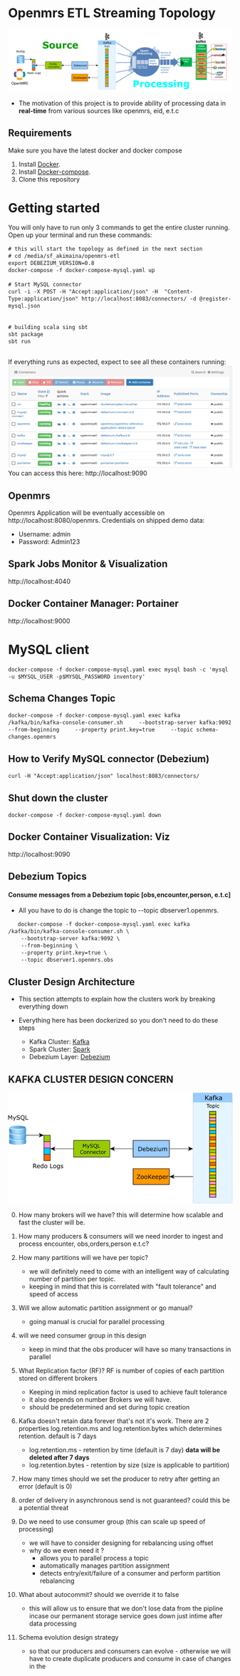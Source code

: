 # Openmrs ETL Streaming Topology
![alt text](pics/demo2.png )

- The motivation of this project is to provide ability of processing data in **real-time**
 from various sources like openmrs, eid, e.t.c
 

## Requirements
Make sure you have the latest docker and docker compose
1. Install [Docker](http://docker.io).
2. Install [Docker-compose](http://docs.docker.com/compose/install/).
3. Clone this repository

# Getting started 
You will only have to run only 3 commands to get the entire cluster running. Open up your terminal and run these commands:

```shell
# this will start the topology as defined in the next section
# cd /media/sf_akimaina/openmrs-etl
export DEBEZIUM_VERSION=0.8
docker-compose -f docker-compose-mysql.yaml up

# Start MySQL connector
curl -i -X POST -H "Accept:application/json" -H  "Content-Type:application/json" http://localhost:8083/connectors/ -d @register-mysql.json


# building scala sing sbt
sbt package
sbt run 
 

```
If everything runs as expected, expect to see all these containers running:
![alt text](pics/containers.png )
 You can access this here: http://localhost:9090

## Openmrs
Openmrs Application will be eventually accessible on http://localhost:8080/openmrs.
Credentials on shipped demo data:
  - Username: admin
  - Password: Admin123
  
## Spark Jobs Monitor & Visualization
http://localhost:4040

## Docker Container Manager: Portainer
http://localhost:9000
  
# MySQL client

    docker-compose -f docker-compose-mysql.yaml exec mysql bash -c 'mysql -u $MYSQL_USER -p$MYSQL_PASSWORD inventory'
    

## Schema Changes Topic
 
    docker-compose -f docker-compose-mysql.yaml exec kafka /kafka/bin/kafka-console-consumer.sh     --bootstrap-server kafka:9092     --from-beginning     --property print.key=true     --topic schema-changes.openmrs

## How to Verify MySQL connector (Debezium)
 
    curl -H "Accept:application/json" localhost:8083/connectors/

## Shut down the cluster
    
    docker-compose -f docker-compose-mysql.yaml down

## Docker Container Visualization: Viz
http://localhost:9090

## Debezium Topics
 
 #### Consume messages from a Debezium topic [obs,encounter,person, e.t.c]
 - All you have to do is change the topic to  --topic dbserver1.openmrs.<tableName>
 
 ```shell
    docker-compose -f docker-compose-mysql.yaml exec kafka /kafka/bin/kafka-console-consumer.sh \
     --bootstrap-server kafka:9092 \
     --from-beginning \
     --property print.key=true \
     --topic dbserver1.openmrs.obs
 ``` 
## Cluster Design Architecture
- This section attempts to explain how the clusters work by breaking everything down
- Everything here has been dockerized so you don't need to do these steps
    
    * Kafka Cluster: [Kafka](kafka.md)
    * Spark Cluster: [Spark](spark.md)
    * Debezium Layer: [Debezium](debezium.md)



## KAFKA CLUSTER DESIGN CONCERN
![alt text](architecture.png)

0. How many brokers will we have? this will determine how scalable and fast the 
    cluster will be.
1. How many producers  & consumers will we need inorder to ingest and process encounter,
    obs,orders,person e.t.c?
2. How many partitions will we have per topic? 
    - we will definitely need to come with an intelligent way of calculating number of partition per topic.
    - keeping in mind that this is correlated with "fault tolerance" and speed of access 
3. Will we allow automatic partition assignment or go manual?
    - going manual is crucial for parallel processing
4. will we need consumer group in this design 
    - keep in mind that the obs producer will have so many transactions in parallel
5. What Replication factor (RF)? RF is number of copies of each partition stored on different brokers 
    - Keeping in mind replication factor is used to achieve fault tolerance
    - it also depends on number Brokers we will have.  
    - should be predetermined and set during topic creation
    
6. Kafka doesn't retain data forever that's not it's work. There are 2 properties log.retention.ms  and
    log.retention.bytes which determines retention. default is 7 days
    - log.retention.ms - retention by time (default is 7 day) **data will be deleted after 7 days** 
    - log.retention.bytes - retention by size (size is applicable to partition)
    
7. How many times  should we set the producer to retry after getting an error (default is 0)
8. order of delivery in asynchronous send is not guaranteed? could this be a potential threat
9. Do we need to use consumer group (this can scale up speed of processing)
    - we will have to consider designing for rebalancing using offset
    - why do we even need it ?
        - allows you to parallel process a topic
        - automatically manages partition assignment
        - detects entry/exit/failure of a consumer and perform partition rebalancing
10. What about autocommit? should we override it to false
    - this will allow us to ensure that we don't lose data from the pipline incase our permanent storage service goes down just intime after data processing
11. Schema evolution design strategy
    - so that our producers and consumers can evolve - otherwise we will have to create duplicate producers
     and consume in case of changes in the             